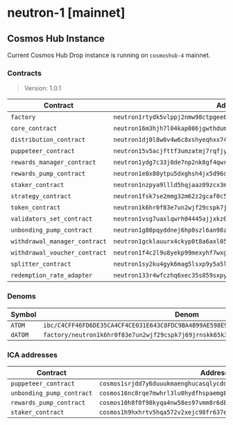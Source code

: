 # neutron-1 [mainnet]

## Cosmos Hub Instance

Current Cosmos Hub Drop instance is running on `cosmoshub-4` mainnet.

### Contracts

> Version: 1.0.1

| Contract                      | Address                                                              | Checksum                                                         |
| ----------------------------- | -------------------------------------------------------------------- | ---------------------------------------------------------------- |
| `factory`                     | `neutron1rtydk5vlppj2nmw98ctpgee6hxe5va7mc9x3lng8xm75p3dus80s7pkvmu` | 82DD53F3E448E9A142F0F4FFD802C266AD6B2803C0A614E91EDBE38EFE5B6B31 |
| `core_contract`               | `neutron16m3hjh7l04kap086jgwthduma0r5l0wh8kc6kaqk92ge9n5aqvys9q6lxr` | 4994f1b4b2201dbaf45691a384e9a1445e076809fe38ac793c36f9e048903927 |
| `distribution_contract`       | `neutron1dj0l8w0v4w6c8xshyeqhxx740nkc0p2x0e37cdsynsr49zvd2v8qze22va` | E1D8891A9967EADA49DB7433FB86E2BBB3BADBDD5746D444CEA402BBDECA0180 |
| `puppeteer_contract`          | `neutron15v5acjfttf3umzatmj7rqfjy6yzcgekh266ehjsxclvaem0hpd7q9qpscr` | D4E62CB36C3E8D2C70B5C7B77A088A1635969C14D7A0FAF099206415A70D1739 |
| `rewards_manager_contract`    | `neutron1ydg7c33j0de7np2nk8gf4qwr8gvmmngjan2ymdtthzpwu22zajwqd234gt` | 3866E7302D1E8BB5415AFFB949697309386925EB181BDB437DF89CDCBC28F536 |
| `rewards_pump_contract`       | `neutron1e8x80ytpu5dxghsh4jx5d96dyulvvmfjk0da0flurtfwgq37d8ws7a9du4` | BD5E764A14C4E287EBE179228DE01D09D1228E67525220EA1CECE6FF15BF8155 |
| `staker_contract`             | `neutron1nzpya9llld5hqjaaz09zcx3mntd5zznw9q4wgdv9llw3at6rdq8qu98dhe` | 8F85F1BB32A9C38BED6FE25DD96BEB2DE0327199E3037160149CB28D6A551485 |
| `strategy_contract`           | `neutron1fsk7se2mmg32m62z2gcaf0c5k85qkqv2k6k6r66kfj9nj9xfdyts38u2fv` | 9DCD683DF7EEBC05AD50B46298CC1A33C2827A5AC6A0617FE7E63AD1B50D874F |
| `token_contract`              | `neutron1k6hr0f83e7un2wjf29cspk7j69jrnskk65k3ek2nj9dztrlzpj6q00rtsa` | 20367209D9155F3F97CAE02288DDCD79F9BBE47D74334D7F291DDCA6F5260570 |
| `validators_set_contract`     | `neutron1vsg7uaxlqwrh04445ajjxkz0fn4cwd6dplmd9n9hmqrvr3ke9ddq5c54ca` | 476173A4F60C598DFB7332D9EF60D773775354AFD744DD9380E28855B35F582F |
| `unbonding_pump_contract`     | `neutron1g80pqyddnej6hp0szl6an98zudtkmr08mhhm2g33dj2ut6dzlkts4fzl87` | BD5E764A14C4E287EBE179228DE01D09D1228E67525220EA1CECE6FF15BF8155 |
| `withdrawal_manager_contract` | `neutron1gcklauurx4ckyp0t8a6axl0500vy3n09y5utpspjg8ruxnln8erq2uumck` | 35F6F4B9E2C2B9326D15F0CFC1A1056C7D4E4B08B02D80DAADFD0D473A4E9E5E |
| `withdrawal_voucher_contract` | `neutron1f4c2l9u8yekp99mexyhf7wxgrq3gjtuzgrqe90xaq75v7quulptqzef6up` | C4C18236B69F155A0D3D5EAF917FC0A7298B9D8AD25AA69AF997E82D2C6CDDEF |
| `splitter_contract`           | `neutron1sy2ku4gyk6mag5lsxp9y5a5lsalc85mz5vzl6dkzpkmzpvdd3usqc8e7qw` | D9F208D338C67F79099536FC9A9E8A7D13723ECB32552713C0ADEA3893194B68 |
| `redemption_rate_adapter`     | `neutron133r4wfczhq6xec35s859sxpy2h2le3xc9g6u388chhaaldhtp7cqus6yju` | F6A231A1969CBA69040572C1CB540735C87BE912211E65C81C0B816622BE0288 |

### Denoms

| Symbol  | Denom                                                                               |
| ------- | ----------------------------------------------------------------------------------- |
| `ATOM`  | `ibc/C4CFF46FD6DE35CA4CF4CE031E643C8FDC9BA4B99AE598E9B0ED98FE3A2319F9`              |
| `dATOM` | `factory/neutron1k6hr0f83e7un2wjf29cspk7j69jrnskk65k3ek2nj9dztrlzpj6q00rtsa/udatom` |

### ICA addresses

| Contract                  | Address                                                             |
| ------------------------- | ------------------------------------------------------------------- |
| `puppeteer_contract`      | `cosmos1srjdd7y6duuukmaenghucasqlycddcc65qdj34k6spq8pwk4h6ms7j4w4j` |
| `unbonding_pump_contract` | `cosmos16nc8rqe7mwhrl3lu0hydfhspaemg8au6y646r8a08rg0la8xm9rqawkvzy` |
| `rewards_pump_contract`   | `cosmos10h8f0f98kyqa4nw58es97vmm8r6d8yrrg7ghup88ytr57jjwur2s47g2k3` |
| `staker_contract`         | `cosmos1h9hxhrtv5hqa572v2xejc98fr637ewm0unxnyk692twdfm554glqfkkp6z` |
